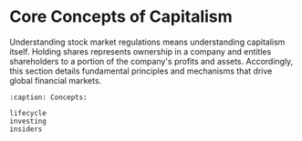 # Core Concepts of Capitalism

Understanding stock market regulations means understanding capitalism itself. Holding shares represents ownership in a company and entitles shareholders to a portion of the company's profits and assets. Accordingly, this section details fundamental principles and mechanisms that drive global financial markets.



```{toctree}
:caption: Concepts:

lifecycle
investing
insiders
```
